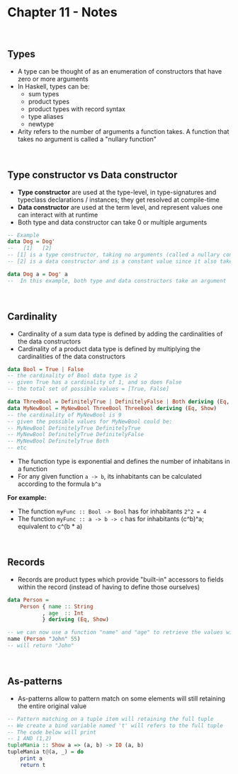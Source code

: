 # Chapter 11 - Notes

</br>

## Types
- A type can be thought of as an enumeration of constructors that have zero or more arguments
- In Haskell, types can be:
  - sum types
  - product types
  - product types with record syntax
  - type aliases
  - newtype
- Arity refers to the number of arguments a function takes. A function that takes no argument is called a "nullary function"

<br/>

## Type constructor vs Data constructor
* **Type constructor**  are used at the type-level, in type-signatures and typeclass declarations / instances; they get resolved at compile-time
* **Data constructor** are used at the term level, and represent values one can interact with at runtime
* Both type and data constructor can take 0 or multiple arguments

```haskell
-- Example
data Dog = Dog'
--   [1]   [2]
-- [1] is a type constructor, taking no arguments (called a nullary constructor or type constant)
-- [2] is a data constructor and is a constant value since it also takes no arguments

data Dog a = Dog' a
--  In this example, both type and data constructors take an argument
```

<br/>

## Cardinality
- Cardinality of a sum data type is defined by adding the cardinalities of the data constructors
- Cardinality of a product data type is defined by multiplying the cardinalities of the data constructors

```haskell
data Bool = True | False
-- the cardinality of Bool data type is 2
-- given True has a cardinality of 1, and so does False
-- the total set of possible values = [True, False]

data ThreeBool = DefinitelyTrue | DefinitelyFalse | Both deriving (Eq, Show)
data MyNewBool = MyNewBool ThreeBool ThreeBool deriving (Eq, Show)
-- the cardinality of MyNewBool is 9
-- given the possible values for MyNewBool could be:
-- MyNewBool DefinitelyTrue DefinitelyTrue
-- MyNewBool DefinitelyTrue DefinitelyFalse
-- MyNewBool DefinitelyTrue Both
-- etc
```

- The function type is exponential and defines the number of inhabitans in a function
- For any given function ```a -> b```, its inhabitants can be calculated according to the formula ```b^a```

**For example:**

- The function ```myFunc :: Bool -> Bool``` has for inhabitants ```2^2 = 4```
- The function ```myFunc :: a -> b -> c``` has for inhabitants (c^b)^a; equivalent to c^(b * a)

<br/> 

## Records
- Records are product types which provide "built-in" accessors to fields within the record (instead of having to define those ourselves)

```haskell
data Person = 
    Person { name :: String
           , age  :: Int
           } deriving (Eq, Show)

-- we can now use a function "name" and "age" to retrieve the values within a Person
name (Person "John" 55)
-- will return "John"
```

<br/>

## As-patterns
- As-patterns allow to pattern match on some elements will still retaining the entire original value

```haskell
-- Pattern matching on a tuple item will retaining the full tuple
-- We create a bind variable named 't' will refers to the full tuple
-- The code below will print
-- 1 AND (1,2)
tupleMania :: Show a => (a, b) -> IO (a, b) 
tupleMania t@(a, _) = do
    print a
    return t
```